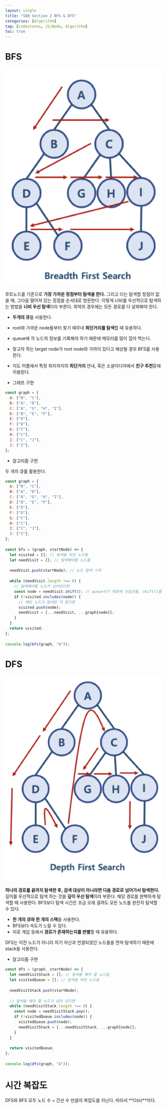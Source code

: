 ```yaml
---
layout: single
title: "SEB Section 2 BFS & DFS"
categories: [Algorithm]
tag: [codestates, JS/Node, Algorithm]
toc: true
---
```


# BFS

<img src="/assets/images/BFS.png">

루트노드를 기준으로 **가장 가까운 정점부터 탐색을 한다.** 그리고 더는 탐색할 정점이 없을 때, 그다음 떨어져 있는 정점을 순서대로 방문한다. 이렇게 너비를 우선적으로 탐색하는 방법을 **너비 우선 탐색**이라 부른다. 최악의 경우에는 모든 경로를 다 살펴봐야 한다.

- **두개의 큐**를 사용한다.
- root와 가까운 node들부터 찾기 때무네 **최단거리를 탐색**할 때 유용하다.
- queue에 각 노드의 정보를 기록해야 하기 때문에 메모리를 많이 잡아 먹는다.
- 찾고자 하는 target node가 root node와 가까이 있다고 예상될 경우 BFS를 사용한다.
- 지도 어플에서 특정 위치까지의 **최단거리** 안내, 혹은 소셜미디어에서 **친구 추천**등에
  이용된다.

- 그래프 구현

```js
const graph = {
  A: ["B", "C"],
  B: ["A", "D"],
  C: ["A", "G", "H", "I"],
  D: ["B", "E", "F"],
  E: ["D"],
  F: ["D"],
  G: ["C"],
  H: ["C"],
  I: ["C", "J"],
  J: ["I"],
};
```

- 알고리즘 구현

두 개의 큐를 활용한다.

```js
const graph = {
  A: ["B", "C"],
  B: ["A", "D"],
  C: ["A", "G", "H", "I"],
  D: ["B", "E", "F"],
  E: ["D"],
  F: ["D"],
  G: ["C"],
  H: ["C"],
  I: ["C", "J"],
  J: ["I"],
};

const bfs = (graph, startNode) => {
  let visited = []; // 탐색을 마친 노드들
  let needVisit = []; // 탐색해야할 노드들

  needVisit.push(startNode); // 노드 탐색 시작

  while (needVisit.length !== 0) {
    // 탐색해야할 노드가 남아있다면
    const node = needVisit.shift(); // queue이기 때문에 선입선출, shift()를 사용한다.
    if (!visited.includes(node)) {
      // 해당 노드가 탐색된 적 없다면
      visited.push(node);
      needVisit = [...needVisit, ...graph[node]];
    }
  }
  return visited;
};

console.log(bfs(graph, "A"));
```

# DFS

<img src="/assets/images/DFS.png">

**하나의 경로를 끝까지 탐색한 후, 검색 대상이 아니라면 다음 경로로 넘어가서 탐색한다.** 깊이를 우선적으로 탐색 하는 것을 **깊이 우선 탐색**이라 부른다. 해당 경로를 완벽하게 탐색할 때 사용한다. BFS보다 탐색 시간은 조금 오래 걸려도 모든 노드를 완전히 탐색할 수 있다.

- **한 개의 큐와 한 개의 스택**을 사용한다.
- BFS보다 속도가 느릴 수 있다.
- 미로 게임 등에서 **경로가 존재하는지를 판별**할 때 유용하다.

DFS는 이전 노드가 아니라 자기 자신과 연결되었던 노드들을 먼저 탐색하기 때문에 stack을 사용한다.

- 알고리즘 구현

```js
const dfs = (graph, startNode) => {
  let needVisitStack = []; // 탐색을 해야 할 노드들
  let visitedQueue = []; // 탐색을 마친 노드들

  needVisitStack.push(startNode);

  // 탐색을 해야 할 노드가 남아 있다면
  while (needVisitStack.length !== 0) {
    const node = needVisitStack.pop();
    if (!visitedQueue.includes(node)) {
      visitedQueue.push(node);
      needVisitStack = [...needVisitStack, ...graph[node]];
    }
  }

  return visitedQueue;
};

console.log(dfs(graph, "A"));
```

# 시간 복잡도

DFS와 BFS 모두 노드 수 + 간선 수 만큼의 복잡도를 지닌다. 따라서 **O(n)**이다.
